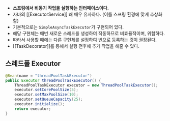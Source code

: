 - **스프링에서 비동기 작업을 실행하는 인터페이스이다.**
- 자바의 [[ExecutorService]] 왜 매우 유사하다. (이를 스프링 환경에 맞게 추상화함)
- 기본적으로는 `SimpleAsyncTaskExecutor`가 구현되어 있다.
- 해당 구현체는 매번 새로운 스레드를 생성하여 작동하므로 비효율적이며, 위험하다.
- 따라서 사용할 때에는 다른 구현체를 설정하여 빈으로 등록하는 것이 권장된다.
- [[TaskDecorator]]를 통해서 실행 전후에 추가 작업을 해줄 수 있다.
## 스레드풀 Executor
```java
@Bean(name = "threadPoolTaskExecutor")  
public Executor threadPoolTaskExecutor() {  
    ThreadPoolTaskExecutor executor = new ThreadPoolTaskExecutor();  
    executor.setCorePoolSize(5);  
    executor.setMaxPoolSize(10);  
    executor.setQueueCapacity(25);  
    executor.initialize();  
    return executor;  
}
```